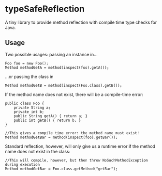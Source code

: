 # typeSafeReflection

A tiny library to provide method reflection with compile time type checks for Java.

## Usage

Two possible usages: passing an instance in...

    Foo foo = new Foo();
    Method methodGetA = method(inspect(foo).getA());

...or passing the class in

    Method methodGetB = method(inspect(Foo.class).getB());

If the method name does not exist, there will be a compile-time error:

    public class Foo {
        private String a;
        private int b;
        public String getA() { return a; }
        public int getB() { return b; }
    }
    
    //This gives a compile time error: the method name must exist!
    Method methodGetBar = method(inspect(foo).getBar()); 

Standard reflection, however, will only give us a runtime error if the method name does not exist in the class:

    //This will compile, however, but then throw NoSuchMethodException during execution
    Method methodGetBar = Foo.class.getMethod("getBar"); 
